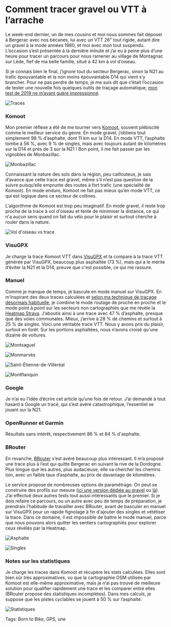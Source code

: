 # Comment tracer gravel ou VTT à l’arrache

Le week-end dernier, un de mes cousins et moi nous sommes fait déposer à Bergerac avec nos bécanes, lui avec un VTT 26" tout rigide, autant dire un gravel à la mode années 1980, et moi avec mon tout suspendu. L’occasion s’est présentée à la dernière minute et j’ai eu à peine plus d’une heure pour tracer un parcours pour nous ramener au village de Montagnac sur Lède, fief de ma belle famille, situé à 42 km à vol d’oiseau.<span id="more-64239"></span>

Si je connais bien le final, j’ignore tout du secteur Bergerac, sinon la N21 au trafic épouvantable et la non moins épouvantable D14 qui vient s’y brancher. Pour ne pas perdre de temps, je me suis dit que c’était l’occasion de tester une nouvelle fois quelques outils de traçage automatique, [mon test de 2019 ne m’ayant guère impressionné](https://tcrouzet.com/2019/09/11/vtt-gravel-bikepacking-que-vaut-le-routage-automatique/).

![Traces](https://www.google.com/maps/d/u/0/edit?mid=1R1BsP0X_5TjZj0tNDoxLQqIQdj82Jaw&usp=sharing)

### Komoot

Mon premier réflexe a été de me tourner vers [Komoot](https://www.komoot.fr/), souvent plébiscité comme le meilleur service du genre. En mode gravel, j’obtiens tout simplement 98 % d’asphalte, dont 11 km sur la D14. En mode VTT, l’asphalte tombe à 56 %, avec 9 % de singles, mais avec toujours autant de kilomètres sur la D14 et près de 3 sur la N21 ! Bon point, il me fait passer par les vignobles de Monbazillac.

![Monbazillac](https://tcrouzet.comhttps://tcrouzet.com/images_tc/2022/08/IMG_8701.jpeg)

Connaissant la nature des sols dans la région, peu caillouteux, je sais d’avance que cette trace est gravel, même s’il n’est pas question de la suivre puisqu’elle emprunte des routes à fort trafic (une spécialité de Komoot). En mode enduro, Komoot ne fait pas mieux qu’en mode VTT, ce qui est logique dans ce secteur de collines.

L'algorithme de Komoot est trop peu imaginatif. En mode gravel, il reste trop proche de la trace à vol d'oiseau et tente de minimiser la distance, ce qui n'a aucun sens quand on fait du vélo pour le plaisir et surtout cherche à rouler dans la nature.

![Vol d'oiseau vs trace](https://tcrouzet.comhttps://tcrouzet.com/images_tc/2022/08/kmplus.png)

### VisuGPX

Je charge la trace Komoot VTT dans [VisuGPX](https://www.visugpx.com/) et la compare à la trace VTT générée par VisuGPX, beaucoup plus asphaltée (73 %), mais qui a le mérite d’éviter la N21 et la D14, preuve que c'est possible, ce qui me rassure.

### Manuel

Comme je manque de temps, je bascule en mode manuel sur VisuGPX. En m’inspirant des deux traces calculées et [selon ma technique de traçage désormais habituelle](https://tcrouzet.com/2022/05/25/visugpx-a-revolutionne-ma-technique-de-tracage/?swcfpc=1), je combine le mode routage de proche en proche et le mode point à point sur les secteurs non cartographiés que me révèle la [Heatmap Strava](https://www.strava.com/heatmap). J’aboutis ainsi à une trace avec 47 % d’asphalte, presque que des voies communales. Mieux, j’arrive à 28 % de chemins et surtout à 25 % de singles. Voici une véritable trace VTT. Nous y avons pris du plaisir, surtout en forêt. Sur les portions asphaltées, nous n’avons croisé qu'une dizaine de voitures.

![Montsaguel](https://tcrouzet.comhttps://tcrouzet.com/images_tc/2022/08/IMG_8716.jpeg)

![Monmarvès](https://tcrouzet.comhttps://tcrouzet.com/images_tc/2022/08/IMG_8718.jpeg)

![Saint-Étienne-de-Villeréal](https://tcrouzet.comhttps://tcrouzet.com/images_tc/2022/08/IMG_8742.jpeg)

![Montflanquin](https://tcrouzet.comhttps://tcrouzet.com/images_tc/2022/08/IMG_8750.jpeg)

### Google

Je n’ai eu l’idée d’écrire cet article qu’une fois de retour. J’ai demandé à tout hasard à Google un tracé, qui s’est avéré catastrophique, l’essentiel se jouant sur la N21.

### OpenRunner et Garmin

Résultats sans intérêt, respectivement 86 % et 84 % d'asphalte.

### BRouter

En revanche, [BRouter](https://brouter.damsy.net/) s’est avéré beaucoup plus intéressant. Il m’a proposé une trace plus à l’est qui quitte Bergerac en suivant la rive de la Dordogne. Plus longue que les autres, plus audacieuse, elle va chercher les chemins loin, avec un faible taux d’asphalte, au prix de davantage de kilomètres.

Le service propose de nombreuses options de paramétrage. On peut se construire des profils sur mesure ([ici une version dédiée au gravel](https://cxberlin.com/routenplaner/cxb-routenplaner/) ou [là](https://bikerouter.de/)). J’ai effectué deux autres tests tout aussi intéressants que le premier. Si je dois refaire ce parcours, ou un autre avec peu de temps de préparation, je prendrais l’habitude de travailler avec BRouter, avant de basculer en manuel sur VisuGPX pour un rapide fignolage à fin d'ajouter des singles et vététiser la trace. Dans ce domaine, il est impossible de battre le mode manuel, parce que nous pouvons alors quitter les sentiers cartographiés pour explorer ceux révélés par la Heatmap.

![Asphalte](https://tcrouzet.comhttps://tcrouzet.com/images_tc/2022/08/asphalte.png)

![Singles](https://tcrouzet.comhttps://tcrouzet.com/images_tc/2022/08/Singles.png)

### Notes sur les statistiques

Je charge les traces dans Komoot et récupère les stats calculées. Elles sont bien sûr très approximatives, vu que la cartographie OSM utilisée par Komoot est elle-même approximative, mais je n’ai pas trouvé de meilleure solution pour qualifier rapidement une trace et les comparer entre elles (BRouter propose des statistiques incomplètes). Dans mes calculs, je suppose que les pistes cyclables se jouent à 50 % sur l’asphalte.

![Statistiques](https://tcrouzet.comhttps://tcrouzet.com/images_tc/2022/08/bilan.png)



Tags: Born to Bike, GPS, une